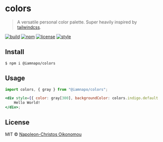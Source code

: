 # colors

> A versatile personal color palette. Super heavily inspired by [tailwindcss](https://tailwindcss.com/).

[![build](https://img.shields.io/github/workflow/status/iamnapo/colors/Install%20%26%20test?style=for-the-badge&logo=github&label=)](https://github.com/iamnapo/colors/actions) [![npm](https://img.shields.io/npm/v/@iamnapo/colors.svg?style=for-the-badge&logo=npm&label=)](https://www.npmjs.com/package/@iamnapo/colors) [![license](https://img.shields.io/github/license/iamnapo/colors.svg?style=for-the-badge)](./LICENSE) [![style](https://img.shields.io/badge/style-iamnapo-cyan.svg?style=for-the-badge)](https://iamnapo.me)

## Install

```console
$ npm i @iamnapo/colors
```

## Usage

```jsx
import colors, { gray } from "@iamnapo/colors";

<div style={{ color: gray[300], backgroundColor: colors.indigo.default }}>
	Hello World!
</div>;
```

## License

MIT © [Napoleon-Christos Oikonomou](https://iamnapo.me)
